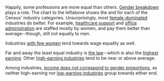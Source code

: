 Happily, some professions are more equal than others. <a href="#" class="topgraph-link axis-control" data-state="proportion-gap">Gender breakdown</a> plays a role. The chart <span class="wide">to the left</span><span class="narrow">above</span> shows the <span class="topgraph-leftaxis"></span> and <span class="topgraph-rightaxis"></span> for each of the Census' industry categories. Unsurprisingly, most <a href="#" class="topgraph-link highlight-control" data-state="female-dominated">female-dominated</a> industries do better. For example, <a href="#" class="topgraph-active" data-active="health_support">healthcare support</a> and <a href="#" class="topgraph-active" data-active="admin_support">office administration</a> are staffed mostly by women, and pay them better than average--though, still not equally to men.

Industries <a href="#" class="topgraph-link highlight-control" data-state="male-dominated">with few women</a> tend towards wage equality as well.

Far and away the _least_ equal industry is <a href="#" class="topgraph-active" data-active="law">the law</a>--which is also the <a href="#" class="topgraph-link axis-control" data-state="income-gap">highest earning</a>. Other <a href="#" class="topgraph-link highlight-control" data-state="high-earning">high-earning industries</a> tend to be near or above average.

Among industries, <a href="#" class="topgraph-link axis-control" data-state="proportion-income">income does not correspond to gender proportions</a>, as neither high-earning nor <a href="#" class="topgraph-link highlight-control" data-state="low-earning">low-earning industries</a> group towards either end.
